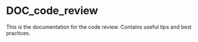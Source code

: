 # DOC_code_review
This is the documentation for the code review. Contains useful tips and best practices.
